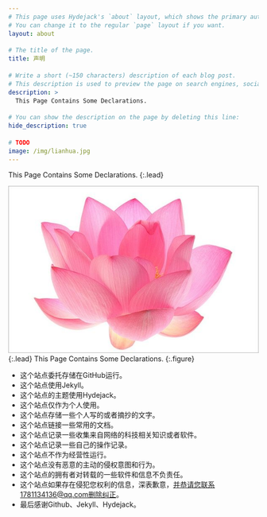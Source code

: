 ```yaml
---
# This page uses Hydejack's `about` layout, which shows the primary author's picture and about text at the top.
# You can change it to the regular `page` layout if you want.
layout: about

# The title of the page.
title: 声明

# Write a short (~150 characters) description of each blog post.
# This description is used to preview the page on search engines, social media, etc.
description: >
  This Page Contains Some Declarations.

# You can show the description on the page by deleting this line:
hide_description: true

# TODO
image: /img/lianhua.jpg
---
```


This Page Contains Some Declarations.
{:.lead}

![Screenshot](/img/lianhua.jpg){:.lead}
This Page Contains Some Declarations.
{:.figure}

* 这个站点委托存储在GitHub运行。
* 这个站点使用Jekyll。
* 这个站点的主题使用Hydejack。
* 这个站点仅作为个人使用。
* 这个站点存储一些个人写的或者摘抄的文字。
* 这个站点链接一些常用的文档。
* 这个站点记录一些收集来自网络的科技相关知识或者软件。
* 这个站点记录一些自己的操作记录。
* 这个站点不作为经营性运行。
* 这个站点没有恶意的主动的侵权意图和行为。
* 这个站点的拥有者对转载的一些软件和信息不负责任。
* 这个站点如果存在侵犯您权利的信息，深表歉意，并恭请您联系1781134136@qq.com删除纠正。
* 最后感谢Github、Jekyll、Hydejack。